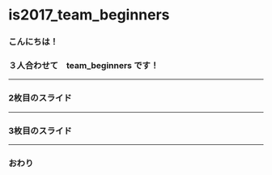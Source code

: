 # is2017_team_beginners
### こんにちは！
### ３人合わせて　team_beginners です！



---


### 2枚目のスライド


---


### 3枚目のスライド


---


### おわり
